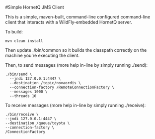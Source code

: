 #Simple HornetQ JMS Client

This is a simple, maven-built, command-line configured command-line client that interacts with a
WildFly-embedded HornetQ server.

To build:

    mvn clean install

Then update ./bin/common so it builds the classpath correctly on the machine you're executing the
client.

Then, to send messages (more help in-line by simply running ./send):

    ./bin/send \
      --jndi 127.0.0.1:4447 \
      --destination /topic/novaordis \
      --connection-factory /RemoteConnectionFactory \
      --messages 1000 \
      --threads 10

To receive messages (more help in-line by simply running ./receive):

    ./bin/receive \
    --jndi 127.0.0.1:4447 \
    --destination /queue/toyota \
    --connection-factory \
    /ConnectionFactory
    
   



